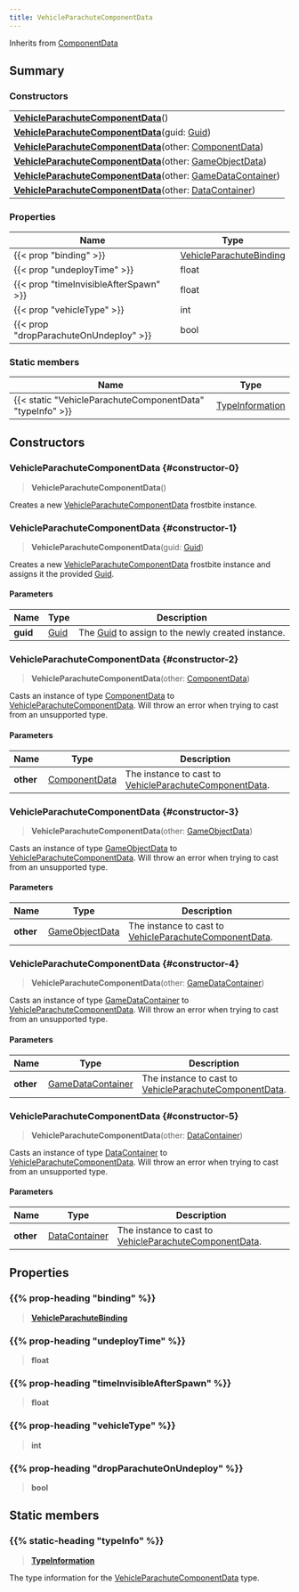 ```yaml
---
title: VehicleParachuteComponentData
---
```


Inherits from [ComponentData](/vext/ref/fb/componentdata)

## Summary

### Constructors

|  |
| --- |
| **[VehicleParachuteComponentData](#constructor-0)**() |
| **[VehicleParachuteComponentData](#constructor-1)**(guid: [Guid](/vext/ref/shared/type/guid)) |
| **[VehicleParachuteComponentData](#constructor-2)**(other: [ComponentData](/vext/ref/fb/componentdata)) |
| **[VehicleParachuteComponentData](#constructor-3)**(other: [GameObjectData](/vext/ref/fb/gameobjectdata)) |
| **[VehicleParachuteComponentData](#constructor-4)**(other: [GameDataContainer](/vext/ref/fb/gamedatacontainer)) |
| **[VehicleParachuteComponentData](#constructor-5)**(other: [DataContainer](/vext/ref/shared/type/datacontainer)) |

### Properties

| Name | Type |
| ---- | ---- |
| {{< prop "binding" >}} | [VehicleParachuteBinding](/vext/ref/fb/vehicleparachutebinding) |
| {{< prop "undeployTime" >}} | float |
| {{< prop "timeInvisibleAfterSpawn" >}} | float |
| {{< prop "vehicleType" >}} | int |
| {{< prop "dropParachuteOnUndeploy" >}} | bool |

### Static members

| Name | Type |
| ---- | ---- |
| {{< static "VehicleParachuteComponentData" "typeInfo" >}} | [TypeInformation](/vext/ref/shared/type/typeinformation) |

## Constructors

### VehicleParachuteComponentData {#constructor-0}

> **VehicleParachuteComponentData**()

Creates a new [VehicleParachuteComponentData](/vext/ref/fb/vehicleparachutecomponentdata) frostbite instance.

### VehicleParachuteComponentData {#constructor-1}

> **VehicleParachuteComponentData**(guid: [Guid](/vext/ref/shared/type/guid))

Creates a new [VehicleParachuteComponentData](/vext/ref/fb/vehicleparachutecomponentdata) frostbite instance and assigns it the provided [Guid](/vext/ref/shared/type/guid).

#### Parameters

| Name | Type | Description |
| ---- | ---- | ----------- |
| **guid** | [Guid](/vext/ref/shared/type/guid) | The [Guid](/vext/ref/shared/type/guid) to assign to the newly created instance. |

### VehicleParachuteComponentData {#constructor-2}

> **VehicleParachuteComponentData**(other: [ComponentData](/vext/ref/fb/componentdata))

Casts an instance of type [ComponentData](/vext/ref/fb/componentdata) to [VehicleParachuteComponentData](/vext/ref/fb/vehicleparachutecomponentdata). Will throw an error when trying to cast from an unsupported type.

#### Parameters

| Name | Type | Description |
| ---- | ---- | ----------- |
| **other** | [ComponentData](/vext/ref/fb/componentdata) | The instance to cast to [VehicleParachuteComponentData](/vext/ref/fb/vehicleparachutecomponentdata). |

### VehicleParachuteComponentData {#constructor-3}

> **VehicleParachuteComponentData**(other: [GameObjectData](/vext/ref/fb/gameobjectdata))

Casts an instance of type [GameObjectData](/vext/ref/fb/gameobjectdata) to [VehicleParachuteComponentData](/vext/ref/fb/vehicleparachutecomponentdata). Will throw an error when trying to cast from an unsupported type.

#### Parameters

| Name | Type | Description |
| ---- | ---- | ----------- |
| **other** | [GameObjectData](/vext/ref/fb/gameobjectdata) | The instance to cast to [VehicleParachuteComponentData](/vext/ref/fb/vehicleparachutecomponentdata). |

### VehicleParachuteComponentData {#constructor-4}

> **VehicleParachuteComponentData**(other: [GameDataContainer](/vext/ref/fb/gamedatacontainer))

Casts an instance of type [GameDataContainer](/vext/ref/fb/gamedatacontainer) to [VehicleParachuteComponentData](/vext/ref/fb/vehicleparachutecomponentdata). Will throw an error when trying to cast from an unsupported type.

#### Parameters

| Name | Type | Description |
| ---- | ---- | ----------- |
| **other** | [GameDataContainer](/vext/ref/fb/gamedatacontainer) | The instance to cast to [VehicleParachuteComponentData](/vext/ref/fb/vehicleparachutecomponentdata). |

### VehicleParachuteComponentData {#constructor-5}

> **VehicleParachuteComponentData**(other: [DataContainer](/vext/ref/shared/type/datacontainer))

Casts an instance of type [DataContainer](/vext/ref/shared/type/datacontainer) to [VehicleParachuteComponentData](/vext/ref/fb/vehicleparachutecomponentdata). Will throw an error when trying to cast from an unsupported type.

#### Parameters

| Name | Type | Description |
| ---- | ---- | ----------- |
| **other** | [DataContainer](/vext/ref/shared/type/datacontainer) | The instance to cast to [VehicleParachuteComponentData](/vext/ref/fb/vehicleparachutecomponentdata). |

## Properties

### {{% prop-heading "binding" %}}

> **[VehicleParachuteBinding](/vext/ref/fb/vehicleparachutebinding)**

### {{% prop-heading "undeployTime" %}}

> **float**

### {{% prop-heading "timeInvisibleAfterSpawn" %}}

> **float**

### {{% prop-heading "vehicleType" %}}

> **int**

### {{% prop-heading "dropParachuteOnUndeploy" %}}

> **bool**

## Static members

### {{% static-heading "typeInfo" %}}

> **[TypeInformation](/vext/ref/shared/type/typeinformation)**

The type information for the [VehicleParachuteComponentData](/vext/ref/fb/vehicleparachutecomponentdata) type.

